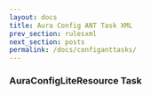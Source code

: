 ```yaml
---
layout: docs
title: Aura Config ANT Task XML
prev_section: rulesxml
next_section: posts
permalink: /docs/configanttasks/
---
```


### AuraConfigLiteResource Task

